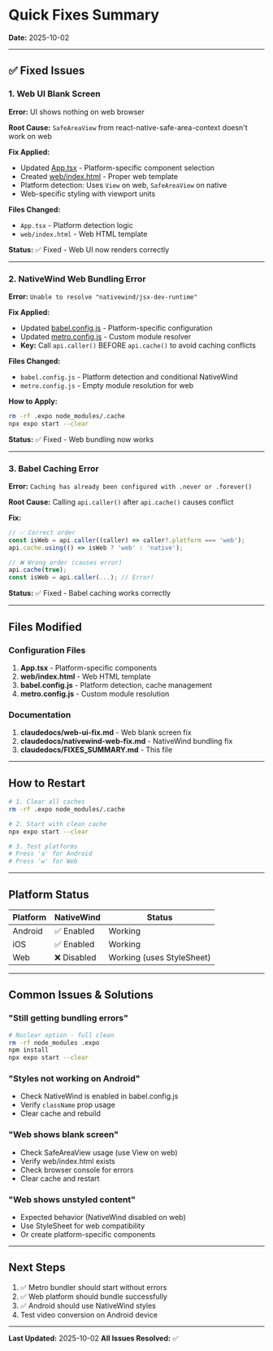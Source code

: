 # Quick Fixes Summary

**Date:** 2025-10-02

---

## ✅ Fixed Issues

### 1. Web UI Blank Screen
**Error:** UI shows nothing on web browser

**Root Cause:** `SafeAreaView` from react-native-safe-area-context doesn't work on web

**Fix Applied:**
- Updated [App.tsx](../App.tsx) - Platform-specific component selection
- Created [web/index.html](../web/index.html) - Proper web template
- Platform detection: Uses `View` on web, `SafeAreaView` on native
- Web-specific styling with viewport units

**Files Changed:**
- `App.tsx` - Platform detection logic
- `web/index.html` - Web HTML template

**Status:** ✅ Fixed - Web UI now renders correctly

---

### 2. NativeWind Web Bundling Error
**Error:** `Unable to resolve "nativewind/jsx-dev-runtime"`

**Fix Applied:**
- Updated [babel.config.js](../babel.config.js) - Platform-specific configuration
- Updated [metro.config.js](../metro.config.js) - Custom module resolver
- **Key:** Call `api.caller()` BEFORE `api.cache()` to avoid caching conflicts

**Files Changed:**
- `babel.config.js` - Platform detection and conditional NativeWind
- `metro.config.js` - Empty module resolution for web

**How to Apply:**
```bash
rm -rf .expo node_modules/.cache
npx expo start --clear
```

**Status:** ✅ Fixed - Web bundling now works

---

### 3. Babel Caching Error
**Error:** `Caching has already been configured with .never or .forever()`

**Root Cause:** Calling `api.caller()` after `api.cache()` causes conflict

**Fix:**
```javascript
// ✅ Correct order
const isWeb = api.caller((caller) => caller?.platform === 'web');
api.cache.using(() => isWeb ? 'web' : 'native');

// ❌ Wrong order (causes error)
api.cache(true);
const isWeb = api.caller(...); // Error!
```

**Status:** ✅ Fixed - Babel caching works correctly

---

## Files Modified

### Configuration Files
1. **App.tsx** - Platform-specific components
2. **web/index.html** - Web HTML template
3. **babel.config.js** - Platform detection, cache management
4. **metro.config.js** - Custom module resolution

### Documentation
1. **claudedocs/web-ui-fix.md** - Web blank screen fix
2. **claudedocs/nativewind-web-fix.md** - NativeWind bundling fix
3. **claudedocs/FIXES_SUMMARY.md** - This file

---

## How to Restart

```bash
# 1. Clear all caches
rm -rf .expo node_modules/.cache

# 2. Start with clean cache
npx expo start --clear

# 3. Test platforms
# Press 'a' for Android
# Press 'w' for Web
```

---

## Platform Status

| Platform | NativeWind | Status |
|----------|-----------|--------|
| Android  | ✅ Enabled | Working |
| iOS      | ✅ Enabled | Working |
| Web      | ❌ Disabled | Working (uses StyleSheet) |

---

## Common Issues & Solutions

### "Still getting bundling errors"
```bash
# Nuclear option - full clean
rm -rf node_modules .expo
npm install
npx expo start --clear
```

### "Styles not working on Android"
- Check NativeWind is enabled in babel.config.js
- Verify `className` prop usage
- Clear cache and rebuild

### "Web shows blank screen"
- Check SafeAreaView usage (use View on web)
- Verify web/index.html exists
- Check browser console for errors
- Clear cache and restart

### "Web shows unstyled content"
- Expected behavior (NativeWind disabled on web)
- Use StyleSheet for web compatibility
- Or create platform-specific components

---

## Next Steps

1. ✅ Metro bundler should start without errors
2. ✅ Web platform should bundle successfully
3. ✅ Android should use NativeWind styles
4. Test video conversion on Android device

---

**Last Updated:** 2025-10-02
**All Issues Resolved:** ✅
